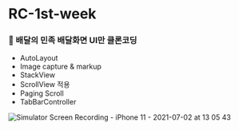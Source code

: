 # RC-1st-week


### :hamburger: 배달의 민족 배달화면 UI만 클론코딩
- AutoLayout
- Image capture & markup
- StackView
- ScrollView 적용 
- Paging Scroll
- TabBarController

![Simulator Screen Recording - iPhone 11 - 2021-07-02 at 13 05 43](https://user-images.githubusercontent.com/68727819/124218995-56729980-db36-11eb-8eb0-6d5523e0167f.gif)
